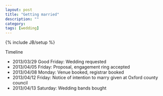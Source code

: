 ```yaml
---
layout: post
title: "Getting married"
description: ""
category: 
tags: [wedding]
---
```

{% include JB/setup %}

Timeline

* 2013/03/29 Good Friday: Wedding requested
* 2013/04/05 Friday: Proposal, engagement ring accepted
* 2013/04/08 Monday: Venue booked, registrar booked
* 2013/04/12 Friday: Notice of intention to marry given at Oxford county council
* 2013/04/13 Saturday: Wedding bands bought
